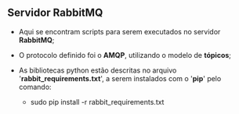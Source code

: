 ## **Servidor RabbitMQ**

 - Aqui se encontram scripts para serem executados no servidor **RabbitMQ**;
   
 - O protocolo definido foi o **AMQP**, utilizando o modelo de **tópicos**;
 
 - As bibliotecas python estão descritas no arquivo
   '**rabbit_requirements.txt**', a serem instalados com o '**pip**' pelo comando:

    - sudo pip install -r rabbit_requirements.txt
